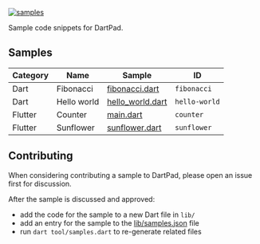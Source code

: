 [![samples](https://github.com/dart-lang/dart-pad/actions/workflows/samples.yml/badge.svg)](https://github.com/dart-lang/dart-pad/actions/workflows/samples.yml)

Sample code snippets for DartPad.

## Samples

<!-- samples -->
| Category | Name | Sample | ID |
| --- | --- | --- | --- |
| Dart | Fibonacci | [fibonacci.dart](lib/fibonacci.dart) | `fibonacci` |
| Dart | Hello world | [hello_world.dart](lib/hello_world.dart) | `hello-world` |
| Flutter | Counter | [main.dart](lib/main.dart) | `counter` |
| Flutter | Sunflower | [sunflower.dart](lib/sunflower.dart) | `sunflower` |
<!-- samples -->

## Contributing

When considering contributing a sample to DartPad, please open an issue first
for discussion.

After the sample is discussed and approved:

- add the code for the sample to a new Dart file in `lib/`
- add an entry for the sample to the [lib/samples.json](lib/samples.json) file
- run `dart tool/samples.dart` to re-generate related files
